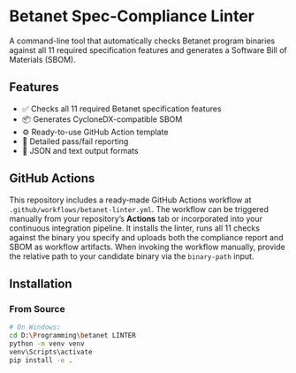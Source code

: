 # Betanet Spec-Compliance Linter

A command-line tool that automatically checks Betanet program binaries against all 11 required specification features and generates a Software Bill of Materials (SBOM).

## Features

- ✅ Checks all 11 required Betanet specification features
- 📦 Generates CycloneDX-compatible SBOM
- ⚙️ Ready-to-use GitHub Action template
- 📝 Detailed pass/fail reporting
 - 🔄 JSON and text output formats

## GitHub Actions

This repository includes a ready‑made GitHub Actions workflow at
`.github/workflows/betanet-linter.yml`.  The workflow can be triggered manually
from your repository’s **Actions** tab or incorporated into your continuous
integration pipeline.  It installs the linter, runs all 11 checks against the
binary you specify and uploads both the compliance report and SBOM as workflow
artifacts.  When invoking the workflow manually, provide the relative path to
your candidate binary via the `binary-path` input.

## Installation

### From Source

```bash
# On Windows:
cd D:\Programming\betanet LINTER
python -m venv venv
venv\Scripts\activate
pip install -e .